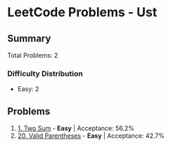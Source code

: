 # LeetCode Problems - Ust

## Summary
Total Problems: 2

### Difficulty Distribution

- Easy: 2

## Problems

1. [1. Two Sum](https://leetcode.com/problems/two-sum/) - **Easy** | Acceptance: 56.2%
2. [20. Valid Parentheses](https://leetcode.com/problems/valid-parentheses/) - **Easy** | Acceptance: 42.7%